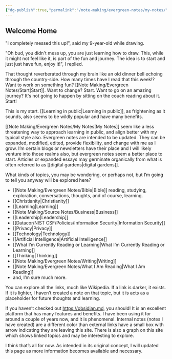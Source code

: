 ```yaml
---
{"dg-publish":true,"permalink":"/note-making/evergreen-notes/my-notes/","tags":["gardenEntry"],"created":"","updated":""}
---
```


## Welcome Home

"I completely messed this up!", said my 9-year-old while drawing. 

"Oh bud, you didn't mess up, you are just learning how to draw. This, while it might not feel like it, is part of the fun and journey. The idea is to start and just just have fun, enjoy it!", I replied.

That thought reverberated through my brain like an old dinner bell echoing through the country-side. How many times have I read that this week!? Want to work on something fun? [[Note Making/Evergreen Notes/Start\|Start]]. Want to change? Start. Want to go on an amazing journey? It's not going to happen by sitting on the couch reading about it. Start!

This is my start. [[Learning in public\|Learning in public]], as frightening as it sounds, also seems to be wildly popular and have many benefits. 

[[Note Making/Evergreen Notes/My Notes\|My Notes]] seem like a less threatening way to approach learning in public, and align better with my typical style also. Evergreen notes are intended to be updated. They can be expanded, modified, edited, provide flexibility, and change with me as I grow. I’m certain blogs or newsletters have their place and I will likely venture into those realms also, but evergreen notes seem a better place to start. Articles or expanded essays may germinate organically from what is often referred to as [[digital gardens\|digital gardens]]. 

What kinds of topics, you may be wondering, or perhaps not, but I’m going to tell you anyway will be explored here?

- [[Note Making/Evergreen Notes/Bible\|Bible]] reading, studying, exploration, conversations, thoughts, and of course, learning.
- [[Christianity\|Christianity]]
- [[Learning\|Learning]]
- [[Note Making/Source Notes/Business\|Business]] 
- [[Leadership\|Leadership]] 
- [[Datacor/NIST CSF/Policies/Information Security\|Information Security]] 
- [[Privacy\|Privacy]]
- [[Technology\|Technology]]
- [[Artificial Intelligence\|Artificial Intelligence]]
- [[What I’m Currently Reading or Learning\|What I’m Currently Reading or Learning]]
- [[Thinking\|Thinking]]
- [[Note Making/Evergreen Notes/Writing\|Writing]]
- [[Note Making/Evergreen Notes/What I Am Reading\|What I Am Reading]]
- and, I’m sure much more.

You can explore all the links, much like Wikipedia. If a link is darker, it exists. If it is lighter, I haven’t created a note on that topic, but it is acts as a placeholder for future thoughts and learning. 

If you haven’t checked out https://obsidian.md, you should! It is an excellent platform that has many features and benefits. I have been using it for around a couple of years now, and it is phenomenal. Internal notes (notes I have created) are a different color than external links have a small box with arrow indicating they are leaving this site. There is also a graph on this site which shows linked topics and may be interesting to explore. 

I think that’s all for now. As intended in its original concept, I will updated this page as more information becomes available and necessary. 